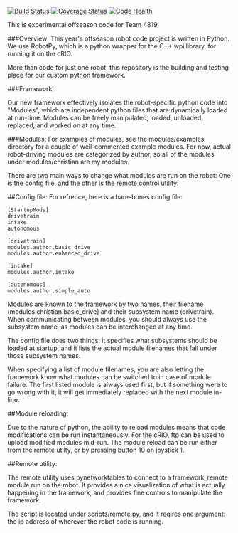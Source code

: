 [![Build Status](https://travis-ci.org/Team4819/4819-2014-Offseason-RobotPy.svg?branch=master)](https://travis-ci.org/Team4819/4819-2014-Offseason-RobotPy)
[![Coverage Status](https://coveralls.io/repos/Team4819/4819-2014-Offseason-RobotPy/badge.png)](https://coveralls.io/r/Team4819/4819-2014-Offseason-RobotPy)
[![Code Health](https://landscape.io/github/Team4819/4819-2014-Offseason-RobotPy/master/landscape.png)](https://landscape.io/github/Team4819/4819-2014-Offseason-RobotPy/master)

This is experimental offseason code for Team 4819.

###Overview:
This year's offseason robot code project is written in Python. We use RobotPy, which is a python wrapper for the C++ wpi library, for running it on the cRIO.

More than code for just one robot, this repository is the building and testing place for our custom python framework.

###Framework:

Our new framework effectively isolates the robot-specific python code into "Modules", which are independent python files that are dynamically loaded at run-time. Modules can be freely manipulated, loaded, unloaded, replaced, and worked on at any time.

###Modules:
For examples of modules, see the modules/examples directory for a couple of well-commented example modules. For now, actual robot-driving modules are categorized by author, so all of the modules under modules/christian are my modules.

There are two main ways to change what modules are run on the robot: One is the config file, and the other is the remote control utility:

##Config file:
For refrence, here is a bare-bones config file:
```
[StartupMods]
drivetrain
intake
autonomous

[drivetrain]
modules.author.basic_drive
modules.author.enhanced_drive

[intake]
modules.author.intake

[autonomous]
modules.author.simple_auto
```
Modules are known to the framework by two names, their filename (modules.christian.basic_drive] and their subsystem name (drivetrain). When communicating between modules, you should always use the subsystem name, as modules can be interchanged at any time. 

The config file does two things: it specifies what subsystems should be loaded at startup, and it lists the actual module filenames that fall under those subsystem names.

When specifying a list of module filenames, you are also letting the framework know what modules can be switched to in case of module failure. The first listed module is always used first, but if something were to go wrong with it, it will get immediately replaced with the next module in-line.

##Module reloading:

Due to the nature of python, the ability to reload modules means that code modifications can be run instantaneously. For the cRIO, ftp can be used to upload modified modules mid-run. The module reload can be run either from the remote utilty, or by pressing button 10 on joystick 1.

##Remote utility:

The remote utility uses pynetworktables to connect to a framework_remote module run on the robot. It provides a nice visualization of what is actually happening in the framework, and provides fine controls to manipulate the framework.

The script is located under scripts/remote.py, and it reqires one argument: the ip address of wherever the robot code is running.



